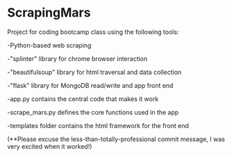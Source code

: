 # ScrapingMars
Project for coding bootcamp class using the following tools:


  -Python-based web scraping
  
  -"splinter" library for chrome browser interaction
  
  -"beautifulsoup" library for html traversal and data collection
  
  -"flask" library for MongoDB read/write and app front end


  -app.py contains the central code that makes it work
  
  -scrape_mars.py defines the core functions used in the app
  
  -templates folder contains the html framework for the front end
  



(**Please excuse the less-than-totally-professional commit message, I was very excited when it worked!)
